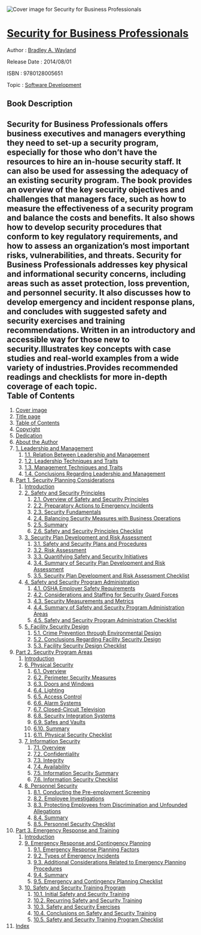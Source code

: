 ![Cover image for Security for Business Professionals](https://imgdetail.ebookreading.net/cover/cover/software_development/EB9780128005651.jpg)

[Security for Business Professionals](https://ebookreading.net/view/book/Security+for+Business+Professionals-EB9780128005651_1.html "Security for Business Professionals")
====================================================================================================================

Author : [Bradley A. Wayland](https://ebookreading.net/search/author/Bradley+A.+Wayland)

Release Date : 2014/08/01

ISBN : 9780128005651

Topic : [Software Development](https://ebookreading.net/search/category/software-development)

Book Description
-----------------

Security for Business Professionals offers business executives and managers everything they need to set-up a security program, especially for those who don’t have the resources to hire an in-house security staff. It can also be used for assessing the adequacy of an existing security program.
The book provides an overview of the key security objectives and challenges that managers face, such as how to measure the effectiveness of a security program and balance the costs and benefits. It also shows how to develop security procedures that conform to key regulatory requirements, and how to assess an organization’s most important risks, vulnerabilities, and threats. 
Security for Business Professionals addresses key physical and informational security concerns, including areas such as asset protection, loss prevention, and personnel security. It also discusses how to develop emergency and incident response plans, and concludes with suggested safety and security exercises and training recommendations. 
Written in an introductory and accessible way for those new to security.Illustrates key concepts with case studies and real-world examples from a wide variety of industries.Provides recommended readings and checklists for more in-depth coverage of each topic.              
Table of Contents
-----------------

1. [Cover image](https://ebookreading.net/view/book/Security+for+Business+Professionals-EB9780128005651_1.html#cover)
1. [Title page](https://ebookreading.net/view/book/Security+for+Business+Professionals-EB9780128005651_2.html)
1. [Table of Contents](https://ebookreading.net/view/book/Security+for+Business+Professionals-EB9780128005651_3.html)
1. [Copyright](https://ebookreading.net/view/book/Security+for+Business+Professionals-EB9780128005651_4.html#B978012800565112001)
1. [Dedication](https://ebookreading.net/view/book/Security+for+Business+Professionals-EB9780128005651_5.html#B978012800565103001)
1. [About the Author](https://ebookreading.net/view/book/Security+for+Business+Professionals-EB9780128005651_6.html#B978012800565111001)
1. [1. Leadership and Management](https://ebookreading.net/view/book/Security+for+Business+Professionals-EB9780128005651_7.html#B978012800565100001)
    1. [1.1. Relation Between Leadership and Management](https://ebookreading.net/view/book/Security+for+Business+Professionals-EB9780128005651_7.html#s0010)
    1. [1.2. Leadership Techniques and Traits](https://ebookreading.net/view/book/Security+for+Business+Professionals-EB9780128005651_7.html#s0015)
    1. [1.3. Management Techniques and Traits](https://ebookreading.net/view/book/Security+for+Business+Professionals-EB9780128005651_7.html#s0055)
    1. [1.4. Conclusions Regarding Leadership and Management](https://ebookreading.net/view/book/Security+for+Business+Professionals-EB9780128005651_7.html#s0085)
1. [Part 1. Security Planning Considerations](https://ebookreading.net/view/book/Security+for+Business+Professionals-EB9780128005651_8.html)
    1. [Introduction](https://ebookreading.net/view/book/Security+for+Business+Professionals-EB9780128005651_9.html#B978012800565102001)
    1. [2. Safety and Security Principles](https://ebookreading.net/view/book/Security+for+Business+Professionals-EB9780128005651_10.html#B978012800565100002)
        1. [2.1. Overview of Safety and Security Principles](https://ebookreading.net/view/book/Security+for+Business+Professionals-EB9780128005651_10.html#s0010)
        1. [2.2. Preparatory Actions to Emergency Incidents](https://ebookreading.net/view/book/Security+for+Business+Professionals-EB9780128005651_10.html#s0015)
        1. [2.3. Security Fundamentals](https://ebookreading.net/view/book/Security+for+Business+Professionals-EB9780128005651_10.html#s0030)
        1. [2.4. Balancing Security Measures with Business Operations](https://ebookreading.net/view/book/Security+for+Business+Professionals-EB9780128005651_10.html#s0090)
        1. [2.5. Summary](https://ebookreading.net/view/book/Security+for+Business+Professionals-EB9780128005651_10.html#s0115)
        1. [2.6. Safety and Security Principles Checklist](https://ebookreading.net/view/book/Security+for+Business+Professionals-EB9780128005651_10.html#s0120)
    1. [3. Security Plan Development and Risk Assessment](https://ebookreading.net/view/book/Security+for+Business+Professionals-EB9780128005651_11.html#B978012800565100003)
        1. [3.1. Safety and Security Plans and Procedures](https://ebookreading.net/view/book/Security+for+Business+Professionals-EB9780128005651_11.html#s0010)
        1. [3.2. Risk Assessment](https://ebookreading.net/view/book/Security+for+Business+Professionals-EB9780128005651_11.html#s0080)
        1. [3.3. Quantifying Safety and Security Initiatives](https://ebookreading.net/view/book/Security+for+Business+Professionals-EB9780128005651_11.html#s0105)
        1. [3.4. Summary of Security Plan Development and Risk Assessment](https://ebookreading.net/view/book/Security+for+Business+Professionals-EB9780128005651_11.html#s0155)
        1. [3.5. Security Plan Development and Risk Assessment Checklist](https://ebookreading.net/view/book/Security+for+Business+Professionals-EB9780128005651_11.html#s0160)
    1. [4. Safety and Security Program Administration](https://ebookreading.net/view/book/Security+for+Business+Professionals-EB9780128005651_12.html#B978012800565100004)
        1. [4.1. OSHA Employer Safety Requirements](https://ebookreading.net/view/book/Security+for+Business+Professionals-EB9780128005651_12.html#s0010)
        1. [4.2. Considerations and Staffing for Security Guard Forces](https://ebookreading.net/view/book/Security+for+Business+Professionals-EB9780128005651_12.html#s0015)
        1. [4.3. Security Measurements and Metrics](https://ebookreading.net/view/book/Security+for+Business+Professionals-EB9780128005651_12.html#s0035)
        1. [4.4. Summary of Safety and Security Program Administration Areas](https://ebookreading.net/view/book/Security+for+Business+Professionals-EB9780128005651_12.html#s0075)
        1. [4.5. Safety and Security Program Administration Checklist](https://ebookreading.net/view/book/Security+for+Business+Professionals-EB9780128005651_12.html#s9000)
    1. [5. Facility Security Design](https://ebookreading.net/view/book/Security+for+Business+Professionals-EB9780128005651_13.html#B978012800565100005)
        1. [5.1. Crime Prevention through Environmental Design](https://ebookreading.net/view/book/Security+for+Business+Professionals-EB9780128005651_13.html#s0010)
        1. [5.2. Conclusions Regarding Facility Security Design](https://ebookreading.net/view/book/Security+for+Business+Professionals-EB9780128005651_13.html#s0045)
        1. [5.3. Facility Security Design Checklist](https://ebookreading.net/view/book/Security+for+Business+Professionals-EB9780128005651_13.html#s9000)
1. [Part 2. Security Program Areas](https://ebookreading.net/view/book/Security+for+Business+Professionals-EB9780128005651_14.html)
    1. [Introduction](https://ebookreading.net/view/book/Security+for+Business+Professionals-EB9780128005651_15.html#B978012800565102002)
    1. [6. Physical Security](https://ebookreading.net/view/book/Security+for+Business+Professionals-EB9780128005651_16.html#B978012800565100006)
        1. [6.1. Overview](https://ebookreading.net/view/book/Security+for+Business+Professionals-EB9780128005651_16.html#s0010)
        1. [6.2. Perimeter Security Measures](https://ebookreading.net/view/book/Security+for+Business+Professionals-EB9780128005651_16.html#s0015)
        1. [6.3. Doors and Windows](https://ebookreading.net/view/book/Security+for+Business+Professionals-EB9780128005651_16.html#s0060)
        1. [6.4. Lighting](https://ebookreading.net/view/book/Security+for+Business+Professionals-EB9780128005651_16.html#s0075)
        1. [6.5. Access Control](https://ebookreading.net/view/book/Security+for+Business+Professionals-EB9780128005651_16.html#s0110)
        1. [6.6. Alarm Systems](https://ebookreading.net/view/book/Security+for+Business+Professionals-EB9780128005651_16.html#s0145)
        1. [6.7. Closed-Circuit Television](https://ebookreading.net/view/book/Security+for+Business+Professionals-EB9780128005651_16.html#s0175)
        1. [6.8. Security Integration Systems](https://ebookreading.net/view/book/Security+for+Business+Professionals-EB9780128005651_16.html#s0205)
        1. [6.9. Safes and Vaults](https://ebookreading.net/view/book/Security+for+Business+Professionals-EB9780128005651_16.html#s0210)
        1. [6.10. Summary](https://ebookreading.net/view/book/Security+for+Business+Professionals-EB9780128005651_16.html#s0215)
        1. [6.11. Physical Security Checklist](https://ebookreading.net/view/book/Security+for+Business+Professionals-EB9780128005651_16.html#s9215)
    1. [7. Information Security](https://ebookreading.net/view/book/Security+for+Business+Professionals-EB9780128005651_17.html#B978012800565100007)
        1. [7.1. Overview](https://ebookreading.net/view/book/Security+for+Business+Professionals-EB9780128005651_17.html#s0010)
        1. [7.2. Confidentiality](https://ebookreading.net/view/book/Security+for+Business+Professionals-EB9780128005651_17.html#s0015)
        1. [7.3. Integrity](https://ebookreading.net/view/book/Security+for+Business+Professionals-EB9780128005651_17.html#s0065)
        1. [7.4. Availability](https://ebookreading.net/view/book/Security+for+Business+Professionals-EB9780128005651_17.html#s0105)
        1. [7.5. Information Security Summary](https://ebookreading.net/view/book/Security+for+Business+Professionals-EB9780128005651_17.html#s0175)
        1. [7.6. Information Security Checklist](https://ebookreading.net/view/book/Security+for+Business+Professionals-EB9780128005651_17.html#s9175)
    1. [8. Personnel Security](https://ebookreading.net/view/book/Security+for+Business+Professionals-EB9780128005651_18.html#B978012800565100008)
        1. [8.1. Conducting the Pre-employment Screening](https://ebookreading.net/view/book/Security+for+Business+Professionals-EB9780128005651_18.html#s0010)
        1. [8.2. Employee Investigations](https://ebookreading.net/view/book/Security+for+Business+Professionals-EB9780128005651_18.html#s0070)
        1. [8.3. Protecting Employees from Discrimination and Unfounded Allegations](https://ebookreading.net/view/book/Security+for+Business+Professionals-EB9780128005651_18.html#s0150)
        1. [8.4. Summary](https://ebookreading.net/view/book/Security+for+Business+Professionals-EB9780128005651_18.html#s0200)
        1. [8.5. Personnel Security Checklist](https://ebookreading.net/view/book/Security+for+Business+Professionals-EB9780128005651_18.html#s0300)
1. [Part 3. Emergency Response and Training](https://ebookreading.net/view/book/Security+for+Business+Professionals-EB9780128005651_19.html)
    1. [Introduction](https://ebookreading.net/view/book/Security+for+Business+Professionals-EB9780128005651_20.html#B978012800565102003)
    1. [9. Emergency Response and Contingency Planning](https://ebookreading.net/view/book/Security+for+Business+Professionals-EB9780128005651_21.html#B978012800565100009)
        1. [9.1. Emergency Response Planning Factors](https://ebookreading.net/view/book/Security+for+Business+Professionals-EB9780128005651_21.html#s0010)
        1. [9.2. Types of Emergency Incidents](https://ebookreading.net/view/book/Security+for+Business+Professionals-EB9780128005651_21.html#s0125)
        1. [9.3. Additional Considerations Related to Emergency Planning Procedures](https://ebookreading.net/view/book/Security+for+Business+Professionals-EB9780128005651_21.html#s0215)
        1. [9.4. Summary](https://ebookreading.net/view/book/Security+for+Business+Professionals-EB9780128005651_21.html#s0230)
        1. [9.5. Emergency and Contingency Planning Checklist](https://ebookreading.net/view/book/Security+for+Business+Professionals-EB9780128005651_21.html#s9230)
    1. [10. Safety and Security Training Program](https://ebookreading.net/view/book/Security+for+Business+Professionals-EB9780128005651_22.html#B978012800565100010)
        1. [10.1. Initial Safety and Security Training](https://ebookreading.net/view/book/Security+for+Business+Professionals-EB9780128005651_22.html#s0010)
        1. [10.2. Recurring Safety and Security Training](https://ebookreading.net/view/book/Security+for+Business+Professionals-EB9780128005651_22.html#s0015)
        1. [10.3. Safety and Security Exercises](https://ebookreading.net/view/book/Security+for+Business+Professionals-EB9780128005651_22.html#s0020)
        1. [10.4. Conclusions on Safety and Security Training](https://ebookreading.net/view/book/Security+for+Business+Professionals-EB9780128005651_22.html#s0075)
        1. [10.5. Safety and Security Training Program Checklist](https://ebookreading.net/view/book/Security+for+Business+Professionals-EB9780128005651_22.html#s9091)
1. [Index](https://ebookreading.net/view/book/Security+for+Business+Professionals-EB9780128005651_0.html#B978012800565118001)
